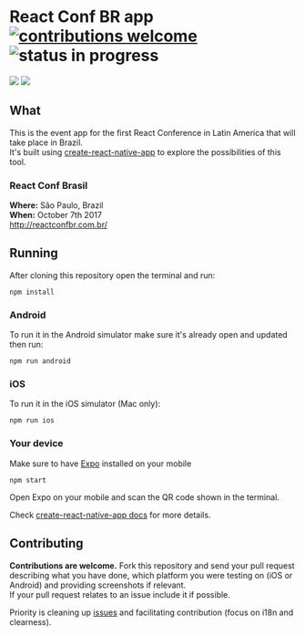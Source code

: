 # React Conf BR app [![contributions welcome](https://img.shields.io/badge/contributions-welcome-brightgreen.svg?style=flat)](https://github.com/she-dev/reactconfbr-app/issues) ![status in progress](https://img.shields.io/badge/status-in%20progress-yellow.svg)

![](http://i.imgur.com/gTwZGKH.png) ![](http://i.imgur.com/EItLWVZ.png)

## What
This is the event app for the first React Conference in Latin America that will take place in Brazil.   
It's built using [create-react-native-app](https://github.com/react-community/create-react-native-app) to explore the possibilities of this tool.

### React Conf Brasil
**Where:** São Paulo, Brazil    
**When:** October 7th 2017  
http://reactconfbr.com.br/

## Running
After cloning this repository open the terminal and run:

`npm install`

### Android
To run it in the Android simulator make sure it's already open and updated then run:
    
`npm run android`

### iOS
To run it in the iOS simulator (Mac only):

`npm run ios`

### Your device
Make sure to have [Expo](https://docs.expo.io/versions/latest/introduction/installation.html#mobile-client-expo-for-ios-and-android) installed on your mobile

`npm start`
    
Open Expo on your mobile and scan the QR code shown in the terminal.

Check [create-react-native-app docs](https://github.com/react-community/create-react-native-app#getting-started) for more details.

## Contributing

**Contributions are welcome.** Fork this repository and send your pull request describing what you have done, which platform you were testing on (iOS or Android) and providing screenshots if relevant.    
If your pull request relates to an issue include it if possible.

Priority is cleaning up [issues](https://github.com/she-dev/reactconfbr-app/issues) and facilitating contribution (focus on i18n and clearness).
